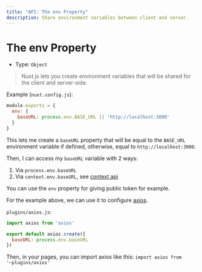 ```yaml
---
title: "API: The env Property"
description: Share environment variables between client and server.
---
```


# The env Property

- Type: `Object`

> Nuxt.js lets you create environment variables that will be shared for the client and server-side.

Example (`nuxt.config.js`):

```js
module.exports = {
  env: {
    baseURL: process.env.BASE_URL || 'http://localhost:3000'
  }
}
```

This lets me create a `baseURL` property that will be equal to the `BASE_URL` environment variable if defined, otherwise, equal to `http://localhost:3000`.

Then, I can access my `baseURL` variable with 2 ways:

1. Via `process.env.baseURL`
2. Via `context.env.baseURL`, see [context api](/api#context)

You can use the `env` property for giving public token for example.

For the example above, we can use it to configure [axios](https://github.com/mzabriskie/axios).

`plugins/axios.js`:
```js
import axios from 'axios'

export default axios.create({
  baseURL: process.env.baseURL
})
```

Then, in your pages, you can import axios like this: `import axios from '~plugins/axios'`
